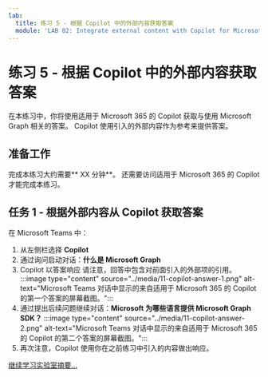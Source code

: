 ```yaml
---
lab:
  title: 练习 5 - 根据 Copilot 中的外部内容获取答案
  module: 'LAB 02: Integrate external content with Copilot for Microsoft 365 using Microsoft Graph connectors built with .NET'
---
```


# 练习 5 - 根据 Copilot 中的外部内容获取答案

在本练习中，你将使用适用于 Microsoft 365 的 Copilot 获取与使用 Microsoft Graph 相关的答案。 Copilot 使用引入的外部内容作为参考来提供答案。

## 准备工作

完成本练习大约需要** XX 分钟**。 还需要访问适用于 Microsoft 365 的 Copilot 才能完成本练习。

## 任务 1 - 根据外部内容从 Copilot 获取答案

在 Microsoft Teams 中：

1. 从左侧栏选择 **Copilot**
1. 通过询问启动对话：**什么是 Microsoft Graph**
1. Copilot 以答案响应 请注意，回答中包含对前面引入的外部项的引用。
   :::image type="content" source="../media/11-copilot-answer-1.png" alt-text="Microsoft Teams 对话中显示的来自适用于 Microsoft 365 的 Copilot 的第一个答案的屏幕截图。":::
1. 通过提出后续问题继续对话：**Microsoft 为哪些语言提供 Microsoft Graph SDK？**
   :::image type="content" source="../media/11-copilot-answer-2.png" alt-text="Microsoft Teams 对话中显示的来自适用于 Microsoft 365 的 Copilot 的第二个答案的屏幕截图。":::
1. 再次注意，Copilot 使用你在之前练习中引入的内容做出响应。

[继续学习实验室摘要...](./7-summary.md)